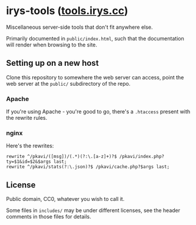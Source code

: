 # irys-tools ([tools.irys.cc](https://tools.irys.cc))

Miscellaneous server-side tools that don't fit anywhere else.

Primarily documented in `public/index.html`,
such that the documentation will render
when browsing to the site.

## Setting up on a new host

Clone this repository to somewhere the web server can access,
point the web server at the `public/` subdirectory of the repo.

### Apache

If you're using Apache - you're good to go,
there's a `.htaccess` present with the rewrite rules.

### nginx

Here's the rewrites:

```nginx
rewrite ^/pkavi/([msg])/(.*)(?:\.[a-z]+)?$ /pkavi/index.php?ty=$1&id=$2&$args last;
rewrite ^/pkavi/stats(?:\.json)?$ /pkavi/cache.php?$args last;
```

## License

Public domain, CC0, whatever you wish to call it.

Some files in `includes/` may be under different licenses,
see the header comments in those files for details.

